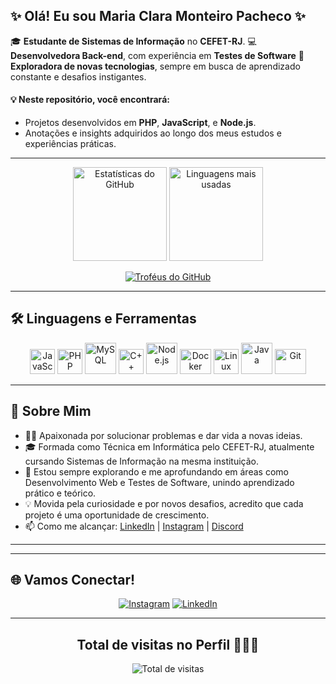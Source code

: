 ## ✨ Olá! Eu sou Maria Clara Monteiro Pacheco ✨  

🎓 **Estudante de Sistemas de Informação** no **CEFET-RJ**.
💻 **Desenvolvedora Back-end**, com experiência em **Testes de Software**
🌱 **Exploradora de novas tecnologias**, sempre em busca de aprendizado constante e desafios instigantes.  

#### 💡 Neste repositório, você encontrará:  
- Projetos desenvolvidos em **PHP**, **JavaScript**, e **Node.js**.  
- Anotações e insights adquiridos ao longo dos meus estudos e experiências práticas.  

---

<div align="center">  
  <img src="https://github-readme-stats.vercel.app/api?username=mariaclaramonteirop&show_icons=true&theme=dracula&include_all_commits=true&count_private=true" alt="Estatísticas do GitHub" height="150em">  
  <img src="https://github-readme-stats.vercel.app/api/top-langs/?username=mariaclaramonteirop&layout=compact&langs_count=7&theme=dracula" alt="Linguagens mais usadas" height="150em">  
</div>  

<p align="center">  
  <a href="https://github.com/ryo-ma/github-profile-trophy"><img src="https://github-profile-trophy.vercel.app/?username=mariaclaramonteirop&theme=radical&column=4&margin-w=15&margin-h=15" alt="Troféus do GitHub" /></a>  
</p>  

---

## 🛠️ Linguagens e Ferramentas  

<div align="center">  
  <img src="https://cdn.jsdelivr.net/gh/devicons/devicon/icons/javascript/javascript-plain.svg" alt="JavaScript" height="40" width="40">  
  <img src="https://cdn.jsdelivr.net/gh/devicons/devicon/icons/php/php-original.svg" alt="PHP" height="40" width="40">  
  <img src="https://cdn.jsdelivr.net/gh/devicons/devicon/icons/mysql/mysql-plain-wordmark.svg" alt="MySQL" height="50" width="50">  
  <img src="https://cdn.jsdelivr.net/gh/devicons/devicon/icons/cplusplus/cplusplus-original.svg" alt="C++" height="40" width="40">  
  <img src="https://cdn.jsdelivr.net/gh/devicons/devicon/icons/nodejs/nodejs-original-wordmark.svg" alt="Node.js" height="50" width="50">  
  <img src="https://cdn.jsdelivr.net/gh/devicons/devicon/icons/docker/docker-original-wordmark.svg" alt="Docker" height="40" width="50">  
  <img src="https://cdn.jsdelivr.net/gh/devicons/devicon/icons/linux/linux-original.svg" alt="Linux" height="40" width="40">  
  <img src="https://cdn.jsdelivr.net/gh/devicons/devicon/icons/java/java-original-wordmark.svg" alt="Java" height="50" width="50">  
  <img src="https://cdn.jsdelivr.net/gh/devicons/devicon/icons/git/git-original.svg" alt="Git" height="40" width="50">  
</div>  

---
## 📝 Sobre Mim
- 👩‍💻 Apaixonada por solucionar problemas e dar vida a novas ideias.
- 🎓 Formada como Técnica em Informática pelo CEFET-RJ, atualmente cursando Sistemas de Informação na mesma instituição.
- 🌱 Estou sempre explorando e me aprofundando em áreas como Desenvolvimento Web e Testes de Software, unindo aprendizado prático e teórico.
- 💡 Movida pela curiosidade e por novos desafios, acredito que cada projeto é uma oportunidade de crescimento.  
- 📫 Como me alcançar: [LinkedIn](https://www.linkedin.com/in/mariaclaramonteirop) | [Instagram](https://instagram.com/mariaclaramonteirop) | [Discord](https://discord.gg/mariaclaramonteiro#3271)  

---
<!-- 
## 🚀 Projetos em Destaque  

- **[Projeto 1](#):** Gerenciador de tarefas com integração de API e banco de dados.  
- **[Projeto 2](#):** Aplicativo de previsão de gastos e gerenciamento financeiro (Swift + Node.js).  
- **[Projeto 3](#):** Blog dinâmico utilizando PHP e MySQL.   -->

---

## 🌐 Vamos Conectar!  

<div align="center">  
  <a href="https://instagram.com/mariaclaramonteirop" target="_blank"><img src="https://img.shields.io/badge/-Instagram-%23E4405F?style=for-the-badge&logo=instagram&logoColor=white" alt="Instagram"></a>  
  <a href="https://www.linkedin.com/in/mariaclaramonteirop/" target="_blank"><img src="https://img.shields.io/badge/-LinkedIn-0A66C2?style=for-the-badge&logo=linkedin&logoColor=white" alt="LinkedIn"></a>  
</div>  

---

<h2 align="center"> Total de visitas no Perfil 🕵🏽‍♀️</h2>  
<p align="center">  
  <img align="center" src="https://profile-counter.glitch.me/mariaclaramonteirop/count.svg" alt="Total de visitas">  
</p>  
